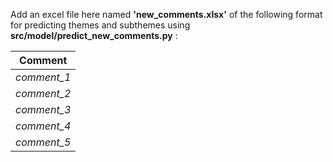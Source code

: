 Add an excel file here named **'new_comments.xlsx'** of the following format for predicting themes and subthemes using **src/model/predict_new_comments.py** :

| Comment |
|----------|
|*comment_1*|
|*comment_2*|
|*comment_3*|
|*comment_4*|
|*comment_5*|